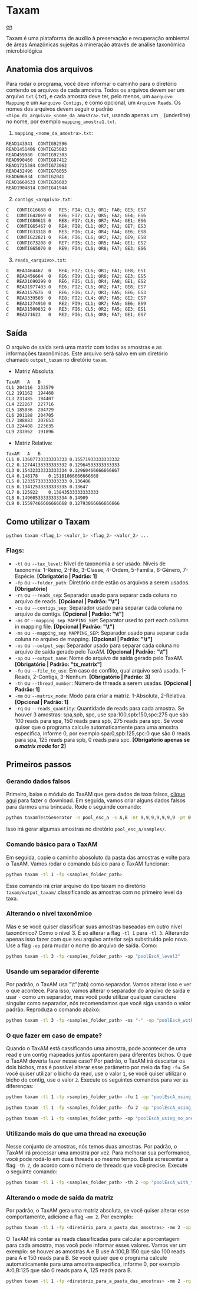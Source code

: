 # Taxam

[en](../../readme.md)

Taxam é uma plataforma de auxílio à preservação e recuperação ambiental de áreas Amazônicas sujeitas à mineração através de análise taxonômica microbiológica

## Anatomia dos arquivos
Para rodar o programa, você deve informar o caminho para o diretório contendo os arquivos de cada amostra. Todos os arquivos devem ser um arquivo `txt` (.txt), e cada amostra deve ter, pelo menos, um `Aarquivo Mapping` e um `Aarquivo Contigs`, e como opcional, um `Arquivo Reads`. Os nomes dos arquivos devem seguir o padrão `<tipo_do_arquivo>_<nome_da_amostra>.txt`, usando apenas um `_` (underline) no nome, por exemplo `mapping_amostra1.txt`.

1. `mapping_<nome_da_amostra>.txt`:
```txt
READ143941	CONTIG92596
READ1451406	CONTIG25083
READ459980	CONTIG92303
READ990460	CONTIG87412
READ1725384	CONTIG73062
READ432496	CONTIG76055
READ606934	CONTIG2041
READ1669633	CONTIG36603
READ1904814	CONTIG41944
```
2. `contigs_<arquivo>.txt`:
```txt
C	CONTIG16688	0	RE5; FI4; CL3; OR1; FA8; GE3; ES7
C	CONTIG42069	0	RE6; FI7; CL7; OR5; FA2; GE4; ES6
C	CONTIG80615	0	RE8; FI7; CL8; OR7; FA4; GE1; ES6
C	CONTIG65467	0	RE4; FI8; CL1; OR7; FA2; GE7; ES3
C	CONTIG33318	0	RE3; FI6; CL4; OR4; FA4; GE6; ES8
C	CONTIG22821	0	RE4; FI6; CL6; OR7; FA2; GE9; ES8
C	CONTIG73208	0	RE7; FI5; CL1; OR5; FA4; GE1; ES2
C	CONTIG65070	0	RE9; FI4; CL6; OR8; FA7; GE3; ES6
```

3. `reads_<arquivo>.txt`:
```txt
C	READ464462	0	RE4; FI2; CL6; OR1; FA1; GE8; ES1
C	READ456664	0	RE6; FI9; CL1; OR6; FA2; GE3; ES5
C	READ1690299	0	RE6; FI5; CL6; OR4; FA8; GE1; ES2
C	READ1977403	0	RE6; FI2; CL6; OR2; FA7; GE8; ES7
C	READ157676	0	RE6; FI6; CL7; OR3; FA5; GE6; ES3
C	READ339503	0	RE8; FI2; CL4; OR7; FA5; GE2; ES7
C	READ1274910	0	RE2; FI9; CL1; OR7; FA5; GE6; ES9
C	READ1500832	0	RE3; FI6; CL5; OR2; FA5; GE3; ES1
C	READ71623	0	RE2; FI6; CL6; OR9; FA7; GE1; ES7
```

## Saída
O arquivo de saída será uma matriz com todas as amostras e as informações taxonômicas. Este arquivo será salvo em um diretório chamado `output_taxam` no diretório `taxam`.
- Matriz Absoluta:
```txt
TaxAM	A	B
CL1	204116	233579
CL2	191162	194468
CL3	231485	194407
CL4	222267	227716
CL5	185036	204729
CL6	201188	204705
CL7	188883	207653
CL8	224408	223635
CL9	233962	191896
```
- Matriz Relativa:
```txt
TaxAM	A	B
CL1	0.13607733333333333	0.15571933333333332
CL2	0.12744133333333332	0.12964533333333333
CL3	0.15432333333333334	0.12960466666666667
CL4	0.148178	0.15181066666666668
CL5	0.12335733333333333	0.136486
CL6	0.13412533333333335	0.13647
CL7	0.125922	0.13843533333333333
CL8	0.14960533333333334	0.14909
CL9	0.15597466666666668	0.12793066666666666
```


## Como utilizar o Taxam
```sh
python taxam <flag_1> <valor_1> <flag_2> <valor_2> ...
```

### Flags:
- `-tl` ou `--tax_level`: Nível de taxonomia a ser usado. Níveis de taxonomia: 1-Reino, 2-Filo, 3-Classe, 4-Ordem, 5-Família, 6-Gênero, 7-Espécie. **[Obrigatório | Padrão: 1]**
- `-fp` ou `--folder_path`: Diretório onde estão os arquivos a serem usados. **[Obrigatório]**
- `-rs` ou `--reads_sep`: Separador usado para separar cada coluna no arquivo de reads. **[Opcional | Padrão: "\t"]**
- `-cs` ou `--contigs_sep`: Separador usado para separar cada coluna no arquivo de contigs. **[Opcional | Padrão: "\t"]**
- `-ms` or `--mapping_sep MAPPING_SEP`: Separator used to part each collumn in mapping file. **[Opcional | Padrão: "\t"]**
- `-ms` ou `--mapping_sep MAPPING_SEP`: Separador usado para separar cada coluna no arquivo de mapping. **[Opcional | Padrão: "\t"]**
- `-os` ou `--output_sep`: Separador usado para separar cada coluna no arquivo de saída gerado pelo TaxAM. **[Opcional | Padrão: "\t"]**
- `-op` ou `--output_name`: Nome do arquivo de saída gerado pelo TaxAM. **[Obrigatório | Padrão: "tx_matrix"]**
- `-fu` ou `--file_to_use`: Em caso de conflito, qual arquivo será usado. 1-Reads, 2-Contigs, 3-Nenhum. **[Obrigatório | Padrão: 3]**
- `-th` ou `--thread_number`: Número de threads a serem usadas. **[Opcional | Padrão: 1]**
- `-mm` ou `--matrix_mode`: Modo para criar a matriz. 1-Absoluta, 2-Relativa. **[Opcional | Padrão: 1]**
- `-rq` ou `--reads_quantity`: Quantidade de reads para cada amostra. Se houver 3 amostras: spa,spb, spc, use spa:100,spb:150,spc:275 que são 100 reads para spa, 150 reads para spb, 275 reads para spc. Se você quiser que o programa calcule automaticamente para uma amostra específica, informe 0, por exemplo spa:0,spb:125,spc:0 que são 0 reads para spa, 125 reads para spb, 0 reads para spc. **[Obrigatório apenas se o _matrix mode_ for 2]**

## Primeiros passos

### Gerando dados falsos
Primeiro, baixe o módulo do TaxAM que gera dados de taxa falsos, [clique aqui](https://github.com/TaxAM/taxamTestGenerator) para fazer o download. Em seguida, vamos criar alguns dados falsos para darmos uma brincada. Rode o seguinde comando:
```sh
python taxamTestGenerator -n pool_esc_a -s A,B -nt 9,9,9,9,9,9,9 -pt 0 -nr 100 -nc 100 -pm 0.85 -tr 3000 -tc 1000 -cr 0.75 -cc 0.90 -mc 0.65
```
Isso irá gerar algumas amostras no diretório `pool_esc_a/samples/`.

### Comando básico para o TaxAM
Em seguida, copie o caminho abosoluto da pasta das amostras e volte para o TaxAM. Vamos rodar o comando básico para o TaxAM funcionar:
```sh
python taxam -tl 1 -fp <samples_folder_path>
```
Esse comando irá criar arquivo do tipo taxam no diretório `taxam/output_taxam/` classificando as amostras com no primeiro level da taxa.

### Alterando o nível taxonômico
Mas e se você  quiser classificar suas amostras baseadas em outro nível taxonômico? Como o nível 3. É só alterar a flag `-tl 1` para `-tl 3`. Alterando apenas isso fazer com que seu arquivo anterior seja substituído pelo novo. Use a flag `-op` para mudar o nome do arquivo de saída. Como:
```sh
python taxam -tl 3 -fp <samples_folder_path> -op "poolEscA_level3"
```

### Usando um separador diferente
Por padrão, o TaxAM usa "\t"(tab) como separador. Vamos alterar isso e ver o que acontece. Para isso, vamos alterar o separador do arquivo de saída e usar `-` como um separador, mas você pode utilizar qualquer caractere singular como separador, nós recomendamos que você siga usando o valor padrão. Reproduza o comando abaixo:
```sh
python taxam -tl 3 -fp <samples_folder_path> -os "-" -op "poolEscA_with_a_different_separator"
```

### O que fazer em caso de empate?
Quando o TaxAM está cassificando uma amostra, pode acontecer de uma read e um contig mapeados juntos apontarem para diferentes bichos. O que o TaxAM deveria fazer nesse caso? Por padrão, o TaxAM irá descartar os dois bichos, mas é possível alterar esse parâmetro por meio da flag `-fu`. Se você quiser utilizar o bicho da read, use o valor `1`, se você quiser utilizar o bicho do contig, use o valor `2`. Execute os seguintes comandos para ver as diferenças:
```sh
python taxam -tl 1 -fp <samples_folder_path> -fu 1 -op "poolEscA_using_read_when_tie"
```
```sh
python taxam -tl 1 -fp <samples_folder_path> -fu 2 -op "poolEscA_using_contig_when_tie"
```
```sh
python taxam -tl 1 -fp <samples_folder_path> -op "poolEscA_using_no_one_when_tie"
```

### Utilizando mais do que uma thread na execução
Nesse conjunto de amostras, nós temos duas amostras. Por padrão, o TaxAM irá processar uma amostra por vez. Para melhorar sua performance, você pode rodá-lo em duas threads ao mesmo tempo. Basta acrescentar a flag `-th 2`, de acordo com o número de threads que você precise. Execute o seguinte comando:
```sh
python taxam -tl 1 -fp <samples_folder_path> -th 2 -op "poolEscA_with_two_threads"
```

### Alterando o mode de saída da matriz
Por padrão, o TaxAM gera uma matriz absoluta, se você quiser alterar esse comportamente, adicione a flag `-mm 2`. Por exemplo:
```sh
python taxam -tl 1 -fp <diretório_para_a_pasta_das_amostras> -mm 2 -op "poolEscA_as_absolute_matrix"
```
O TaxAM irá contar as reads classificadas para calcular a porcentagem para cada amostra, mas você pode informar esses valores. Vamos ver um exemplo: se houver as amostras A e B use A:100,B:150 que são 100 reads para A e  150 reads para B. Se você quiser que o programa calcule automaticamente para uma amostra específica, informe 0, por exemplo A:0,B:125 que são 0 reads para A, 125 reads para B.
```sh
python taxam -tl 1 -fp <diretório_para_a_pasta_das_amostras> -mm 2 -rq "A:100,B:150" -op "poolEscA_as_manual_absolute_matrix"
```